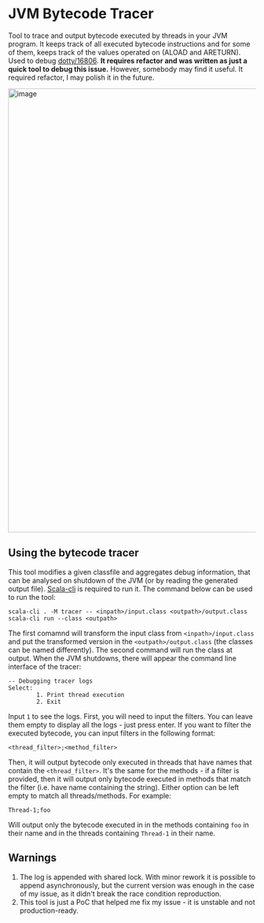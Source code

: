 # JVM Bytecode Tracer

Tool to trace and output bytecode executed by threads in your JVM program. It keeps track of all executed bytecode instructions and for some of them, keeps track of the values operated on (ALOAD and ARETURN). Used to debug [dotty/16806](https://github.com/lampepfl/dotty/issues/16806). **It requires refactor and was written as just a quick tool to debug this issue.** However, somebody may find it useful. It required refactor, I may polish it in the future.

<img width="901" alt="image" src="https://user-images.githubusercontent.com/4761866/220144694-1bc18240-fe4c-40aa-b9c8-f8b227f28227.png">



## Using the bytecode tracer

This tool modifies a given classfile and aggregates debug information, that can be analysed on shutdown of the JVM (or by reading the generated output file). [Scala-cli](https://scala-cli.virtuslab.org/) is required to run it. The command below can be used to run the tool:
```
scala-cli . -M tracer -- <inpath>/input.class <outpath>/output.class
scala-cli run --class <outpath>
```
The first comamnd will transform the input class from `<inpath>/input.class` and put the transformed version in the `<outpath>/output.class` (the classes can be named differently). The second command will run the class at output.
When the JVM shutdowns, there will appear the command line interface of the tracer:
```
-- Debugging tracer logs
Select:
        1. Print thread execution 
        2. Exit
```
Input `1` to see the logs. First, you will need to input the filters. You can leave them empty to display all the logs - just press enter. If you want to filter the executed bytecode, you can input filters in the following format:
```
<thread_filter>;<method_filter>
```
Then, it will output bytecode only executed in threads that have names that contain the `<thread_filter>`. It's the same for the methods - if a filter is provided, then it will output only bytecode executed in methods that match the filter (i.e. have name containing the string). Either option can be left empty to match all threads/methods.
For example:
```
Thread-1;foo
```
Will output only the bytecode executed in in the methods containing `foo` in their name and in the threads containing `Thread-1` in their name. 


## Warnings
1. The log is appended with shared lock. With minor rework it is possible to append asynchronously, but the current version was enough in the case of my issue, as it didn't break the race condition reproduction.
2. This tool is just a PoC that helped me fix my issue - it is unstable and not production-ready.
